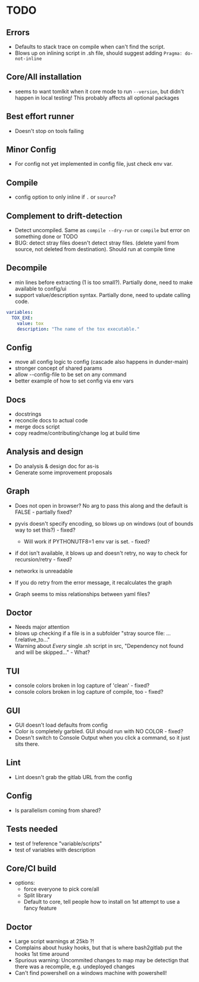 # TODO

## Errors

- Defaults to stack trace on compile when can't find the script.
- Blows up on inlining script in .sh file, should suggest adding `Pragma: do-not-inline`

## Core/All installation

- seems to want tomlkit when it core mode to run `--version`, but didn't happen in local testing! This probably affects
  all optional packages

## Best effort runner

- Doesn't stop on tools failing

## Minor Config

- For config not yet implemented in config file, just check env var.

## Compile

- config option to only inline if `.` or `source`?

## Complement to drift-detection

- Detect uncompiled. Same as `compile --dry-run` or `compile` but error on something done or TODO
- BUG: detect stray files doesn't detect stray files. (delete yaml from source, not deleted from destination). Should
  run at compile time

## Decompile

- min lines before extracting (1 is too small?). Partially done, need to make available to config/ui
- support value/description syntax. Partially done, need to update calling code.

```yaml
variables:
  TOX_EXE:
    value: tox
    description: "The name of the tox executable."
```

## Config

- move all config logic to config (cascade also happens in dunder-main)
- stronger concept of shared params
- allow --config-file to be set on any command
- better example of how to set config via env vars

## Docs

- docstrings
- reconcile docs to actual code
- merge docs script
- copy readme/contributing/change log at build time

## Analysis and design

- Do analysis & design doc for as-is
- Generate some improvement proposals

## Graph

- Does not open in browser? No arg to pass this along and the default is FALSE - partially fixed?
- pyvis doesn't specify encoding, so blows up on windows (out of bounds way to set this?) - fixed?
    - Will work if PYTHONUTF8=1 env var is set. - fixed?
- if dot isn't available, it blows up and doesn't retry, no way to check for recursion/retry - fixed?

- networkx is unreadable
- If you do retry from the error message, it recalculates the graph
- Graph seems to miss relationships between yaml files?

## Doctor

- Needs major attention
- blows up checking if a file is in a subfolder "stray source file: ... f.relative_to..."
- Warning about *Every* single .sh script in src, "Dependency not found and will be skipped..." - What?

## TUI

- console colors broken in log capture of 'clean' - fixed?
- console colors broken in log capture of compile, too - fixed?

## GUI

- GUI doesn't load defaults from config
- Color is completely garbled. GUI should run with NO COLOR - fixed?
- Doesn't switch to Console Output when you click a command, so it just sits there.

## Lint

- Lint doesn't grab the gitlab URL from the config

## Config

- Is parallelism coming from shared?

## Tests needed

- test of !reference "variable/scripts"
- test of variables with description

## Core/CI build

- options:
    - force everyone to pick core/all
    - Split library
    - Default to core, tell people how to install on 1st attempt to use a fancy feature

## Doctor

- Large script warnings at 25kb ?!
- Complains about husky hooks, but that is where bash2gitlab put the hooks 1st time around
- Spurious warning: Uncommited changes to map may be detectign that there was a recompile, e.g. undeployed changes
- Can't find powershell on a windows machine with powershell!